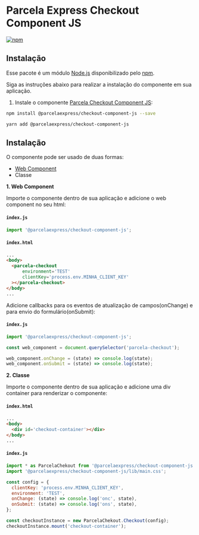 # Parcela Express Checkout Component JS

[![npm](https://img.shields.io/npm/v/@parcelaexpress/checkout-component-js.svg)](https://www.npmjs.com/package/@parcelaexpress/checkout-component-js)

## Instalação

Esse pacote é um módulo [Node.js](https://nodejs.org/en/) disponibilizado pelo 
[npm](https://www.npmjs.com/).

Siga as instruções abaixo para realizar a instalação do componente em sua aplicação.

1. Instale o componente [Parcela Checkout Component JS](https://www.npmjs.com/package/@parcelaexpress/checkout-component-js):

  ```sh
  npm install @parcelaexpress/checkout-component-js --save
  ```

  ```sh
  yarn add @parcelaexpress/checkout-component-js
  ```

## Instalação

O componente pode ser usado de duas formas:
- [Web Component](https://www.webcomponents.org/introduction) 
- Classe

**1. Web Component**
 
Importe o componente dentro de sua aplicação e adicione o web component no seu html:

#### **`index.js`**
  ```js
import '@parcelaexpress/checkout-component-js';
  ```
#### **`index.html`**
  ```html
...
<body>
    <parcela-checkout 
        environment='TEST' 
        clientKey='process.env.MINHA_CLIENT_KEY'
    ></parcela-checkout>
</body>
...
  ```

Adicione callbacks para os eventos de atualização de campos(onChange) e para envio do formulário(onSubmit):

#### **`index.js`**
  ```js
import '@parcelaexpress/checkout-component-js';

const web_component = document.querySelector('parcela-checkout');

web_component.onChange = (state) => console.log(state);
web_component.onSubmit = (state) => console.log(state);
  ```

**2. Classe**

Importe o componente dentro de sua aplicação e adicione uma div container para renderizar o componente:

#### **`index.html`**
  ```html
...
<body>
    <div id='checkout-container'></div>
</body>
...
  ```

  #### **`index.js`**
  ```js
import * as ParcelaChekout from '@parcelaexpress/checkout-component-js';
import '@parcelaexpress/checkout-component-js/lib/main.css';

const config = {
    clientKey: 'process.env.MINHA_CLIENT_KEY',
    environment: 'TEST',
    onChange: (state) => console.log('onc', state),
    onSubmit: (state) => console.log('ons', state),
};

const checkoutInstance = new ParcelaChekout.Checkout(config);
checkoutInstance.mount('checkout-container');
  ```
